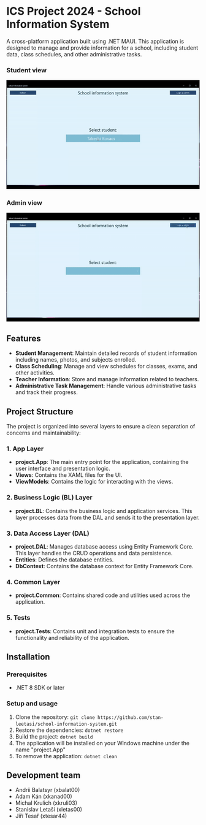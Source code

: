 # ICS Project 2024 - School Information System

A cross-platform application built using .NET MAUI. This application is designed to manage and provide information for a school, including student data, class schedules, and other administrative tasks.

### Student view
![Student view demonstration](doc/student-view.gif)

### Admin view
![Admin view demonstration](doc/admin-view.gif)

## Features

- **Student Management**: Maintain detailed records of student information including names, photos, and subjects enrolled.
- **Class Scheduling**: Manage and view schedules for classes, exams, and other activities.
- **Teacher Information**: Store and manage information related to teachers.
- **Administrative Task Management**: Handle various administrative tasks and track their progress.

## Project Structure

The project is organized into several layers to ensure a clean separation of concerns and maintainability:

### 1. App Layer
- **project.App**: The main entry point for the application, containing the user interface and presentation logic.
- **Views**: Contains the XAML files for the UI.
- **ViewModels**: Contains the logic for interacting with the views.

### 2. Business Logic (BL) Layer
- **project.BL**: Contains the business logic and application services. This layer processes data from the DAL and sends it to the presentation layer.

### 3. Data Access Layer (DAL)
- **project.DAL**: Manages database access using Entity Framework Core. This layer handles the CRUD operations and data persistence.
- **Entities**: Defines the database entities.
- **DbContext**: Contains the database context for Entity Framework Core.
  
### 4. Common Layer
- **project.Common**: Contains shared code and utilities used across the application.

### 5. Tests
- **project.Tests**: Contains unit and integration tests to ensure the functionality and reliability of the application.

## Installation

### Prerequisites
- .NET 8 SDK or later

### Setup and usage
1. Clone the repository: `git clone https://github.com/stan-leetasi/school-information-system.git`
2. Restore the dependencies: `dotnet restore`
3. Build the project: `dotnet build`
4. The application will be installed on your Windows machine under the name "project.App"
5. To remove the application: `dotnet clean`

## Development team 
- Andrii Balatsyr (xbalat00)
- Adam Kán (xkanad00)
- Michal Krulich (xkruli03)
- Stanislav Letaši (xletas00)
- Jiří Tesař (xtesar44)

